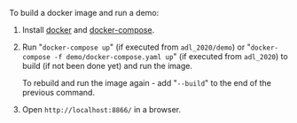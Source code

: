 To build a docker image and run a demo:

1. Install [docker](https://docs.docker.com/engine/install/) and [docker-compose](https://docs.docker.com/compose/install/).
2. Run "`docker-compose up`" (if executed from `adl_2020/demo`) or "`docker-compose -f demo/docker-compose.yaml up`" (if executed from `adl_2020`) to build (if not been done yet) and run the image.

   To rebuild and run the image again - add "`--build`" to the end of the previous command.
4. Open `http://localhost:8866/` in a browser.
